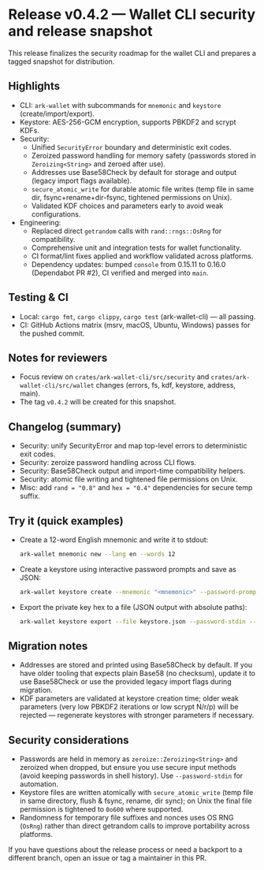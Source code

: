 # Release v0.4.2 — Wallet CLI security and release snapshot

This release finalizes the security roadmap for the wallet CLI and prepares a tagged snapshot for distribution.

## Highlights

- CLI: `ark-wallet` with subcommands for `mnemonic` and `keystore` (create/import/export).
- Keystore: AES-256-GCM encryption, supports PBKDF2 and scrypt KDFs.
- Security:
  - Unified `SecurityError` boundary and deterministic exit codes.
  - Zeroized password handling for memory safety (passwords stored in `Zeroizing<String>` and zeroed after use).
  - Addresses use Base58Check by default for storage and output (legacy import flags available).
  - `secure_atomic_write` for durable atomic file writes (temp file in same dir, fsync+rename+dir-fsync, tightened permissions on Unix).
  - Validated KDF choices and parameters early to avoid weak configurations.
- Engineering:
  - Replaced direct `getrandom` calls with `rand::rngs::OsRng` for compatibility.
  - Comprehensive unit and integration tests for wallet functionality.
  - CI format/lint fixes applied and workflow validated across platforms.
  - Dependency updates: bumped `console` from 0.15.11 to 0.16.0 (Dependabot PR #2), CI verified and merged into `main`.

## Testing & CI

- Local: `cargo fmt`, `cargo clippy`, `cargo test` (ark-wallet-cli) — all passing.
- CI: GitHub Actions matrix (msrv, macOS, Ubuntu, Windows) passes for the pushed commit.

## Notes for reviewers

- Focus review on `crates/ark-wallet-cli/src/security` and `crates/ark-wallet-cli/src/wallet` changes (errors, fs, kdf, keystore, address, main).
- The tag `v0.4.2` will be created for this snapshot.

## Changelog (summary)

- Security: unify SecurityError and map top-level errors to deterministic exit codes.
- Security: zeroize password handling across CLI flows.
- Security: Base58Check output and import-time compatibility helpers.
- Security: atomic file writing and tightened file permissions on Unix.
- Misc: add `rand = "0.8"` and `hex = "0.4"` dependencies for secure temp suffix.

## Try it (quick examples)

- Create a 12-word English mnemonic and write it to stdout:

  ```bash
  ark-wallet mnemonic new --lang en --words 12
  ```

- Create a keystore using interactive password prompts and save as JSON:

  ```bash
  ark-wallet keystore create --mnemonic "<mnemonic>" --password-prompt --password-confirm --file keystore.json
  ```

- Export the private key hex to a file (JSON output with absolute paths):

  ```bash
  ark-wallet keystore export --file keystore.json --password-stdin --out-priv priv.hex --json
  ```

## Migration notes

- Addresses are stored and printed using Base58Check by default. If you have older tooling that expects plain Base58 (no checksum), update it to use Base58Check or use the provided legacy import flags during migration.
- KDF parameters are validated at keystore creation time; older weak parameters (very low PBKDF2 iterations or low scrypt N/r/p) will be rejected — regenerate keystores with stronger parameters if necessary.

## Security considerations

- Passwords are held in memory as `zeroize::Zeroizing<String>` and zeroized when dropped, but ensure you use secure input methods (avoid keeping passwords in shell history). Use `--password-stdin` for automation.
- Keystore files are written atomically with `secure_atomic_write` (temp file in same directory, flush & fsync, rename, dir sync); on Unix the final file permission is tightened to `0o600` where supported.
- Randomness for temporary file suffixes and nonces uses OS RNG (`OsRng`) rather than direct getrandom calls to improve portability across platforms.

If you have questions about the release process or need a backport to a different branch, open an issue or tag a maintainer in this PR.


